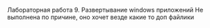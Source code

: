 Лабораторная работа 9. Развертывание windows приложений
Не выполнена по причине, оно хочет везде какие то доп файлики
